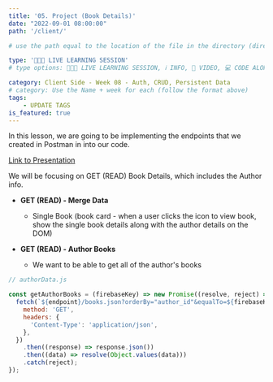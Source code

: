 ```yaml
---
title: '05. Project (Book Details)'
date: "2022-09-01 08:00:00"
path: '/client/'

# use the path equal to the location of the file in the directory (directory structure)

type: '👩🏽‍🏫 LIVE LEARNING SESSION'
# type options: 👩🏽‍🏫 LIVE LEARNING SESSION, ℹ️ INFO, 🎥 VIDEO, 💻 CODE ALONG, 🥼 LAB, ↩️ REVIEW/NOTES, 👥 GROUP LEARNING, 👷🏼‍♂️ GROUP PROJECT, 🧠 ASSESSMENT, 📝 ASSIGNMENT

category: Client Side - Week 08 - Auth, CRUD, Persistent Data
# category: Use the Name + week for each (follow the format above)
tags: 
    - UPDATE TAGS
is_featured: true
---
```

In this lesson, we are going to be implementing the endpoints that we created in Postman in into our code.

<a href="https://docs.google.com/presentation/d/1CuB2rkWka0Tgo_pwtAWAFQLQG9jnJh6oes9H8hFjnhI/edit?usp=sharing" target="_blank">Link to Presentation</a>

We will be focusing on GET (READ) Book Details, which includes the Author info.

- **GET (READ) - Merge Data**
  - Single Book (book card - when a user clicks the icon to view book, show the single book details along with the author details on the DOM)

- **GET (READ) - Author Books**
  - We want to be able to get all of the author's books

```js
// authorData.js

const getAuthorBooks = (firebaseKey) => new Promise((resolve, reject) => {
  fetch(`${endpoint}/books.json?orderBy="author_id"&equalTo=${firebaseKey}`, {
    method: 'GET',
    headers: {
      'Content-Type': 'application/json',
    },
  })
    .then((response) => response.json())
    .then((data) => resolve(Object.values(data)))
    .catch(reject);
});
```
